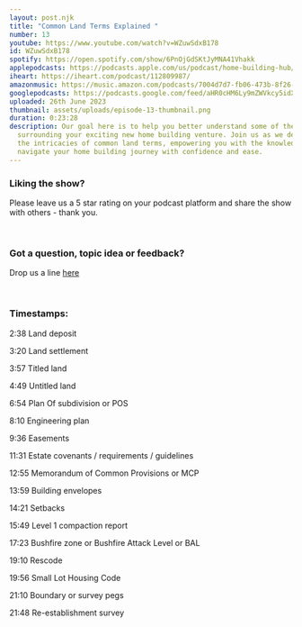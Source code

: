 ```yaml
---
layout: post.njk
title: "Common Land Terms Explained "
number: 13
youtube: https://www.youtube.com/watch?v=WZuwSdxB178
id: WZuwSdxB178
spotify: https://open.spotify.com/show/6PnOjGdSKtJyMNA41Vhakk
applepodcasts: https://podcasts.apple.com/us/podcast/home-building-hub/id1681936589
iheart: https://iheart.com/podcast/112809987/
amazonmusic: https://music.amazon.com/podcasts/7004d7d7-fb06-473b-8f26-8ce9992cac11
googlepodcasts: https://podcasts.google.com/feed/aHR0cHM6Ly9mZWVkcy5idXp6c3Byb3V0LmNvbS8yMTM5MTU1LnJzcw==
uploaded: 26th June 2023
thumbnail: assets/uploads/episode-13-thumbnail.png
duration: 0:23:28
description: Our goal here is to help you better understand some of the language
  surrounding your exciting new home building venture. Join us as we delve into
  the intricacies of common land terms, empowering you with the knowledge to
  navigate your home building journey with confidence and ease.
---
```

### Liking the show?

Please leave us a 5 star rating on your podcast platform and share the show with others - thank you.

<br>

### Got a question, topic idea or feedback?

Drop us a line <a href="/contact" id="contact-us" target="_blank">here</a>

<br>

### Timestamps:

2:38 Land deposit 

3:20 Land settlement

3:57 Titled land

4:49 Untitled land

6:54 Plan Of subdivision or POS

8:10 Engineering plan

9:36 Easements

11:31 Estate covenants / requirements / guidelines

12:55 Memorandum of Common Provisions or MCP

13:59 Building envelopes

14:21 Setbacks

15:49 Level 1 compaction report

17:23 Bushfire zone or Bushfire Attack Level or BAL

19:10 Rescode

19:56 Small Lot Housing Code

21:10 Boundary or survey pegs

21:48 Re-establishment survey